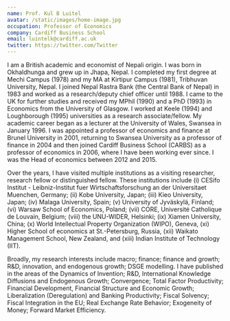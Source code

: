 ```yaml
---
name: Prof. Kul B Luitel
avatar: /static/images/home-image.jpg
occupation: Professor of Economics
company: Cardiff Business School
email: luintelk@cardiff.ac.uk
twitter: https://twitter.com/Twitter
---
```


I am a British academic and economist of Nepali origin. I was born in Okhaldhunga and grew up in Jhapa, Nepal. I completed my first degree at Mechi Campus (1978) and my MA at Kirtipur Campus (1981), Tribhuvan University, Nepal. I joined Nepal Rastra Bank (the Central Bank of Nepal) in 1983 and worked as a research/deputy chief officer until 1988. I came to the UK for further studies and received my MPhil (1990) and a PhD (1993) in Economics from the University of Glasgow. I worked at Keele (1994) and Loughborough (1995) universities as a research associate/fellow. My academic career began as a lecturer at the University of Wales, Swansea in January 1996. I was appointed a professor of economics and finance at Brunel University in 2001, returning to Swansea University as a professor of finance in 2004 and then joined Cardiff Business School (CARBS) as a professor of economics in 2006, where I have been working ever since. I was the Head of economics between 2012 and 2015.

Over the years, I have visited multiple institutions as a visiting researcher, research fellow or distinguished fellow. These institutions include (i) CESifo Institut - Leibniz-Institut fuer Wirtschaftsforschung an der Universitaet Muenchen, Germany; (ii) Kobe University, Japan; (iii) Kieo University, Japan; (iv) Malaga University, Spain; (v) University of Jyväskylä, Finland; (vi) Warsaw School of Economics, Poland; (vii) CORE, Université Catholique de Louvain, Belgium; (viii) the UNU-WIDER, Helsinki; (ix) Xiamen University, China; (x) World Intellectual Property Organization (WIPO), Geneva, (xi) Higher School of economics at St.-Petersburg, Russia, (xii) Waikato Management School, New Zealand, and (xiii) Indian Institute of Technology (IIT).

Broadly, my research interests include macro; finance; finance and growth; R&D, innovation, and endogenous growth; DSGE modelling. I have published in the areas of the Dynamics of Invention; R&D, International Knowledge Diffusions and Endogenous Growth; Convergence; Total Factor Productivity; Financial Development, Financial Structure and Economic Growth; Liberalization (Deregulation) and Banking Productivity; Fiscal Solvency; Fiscal Integration in the EU; Real Exchange Rate Behavior; Exogeneity of Money; Forward Market Efficiency.

